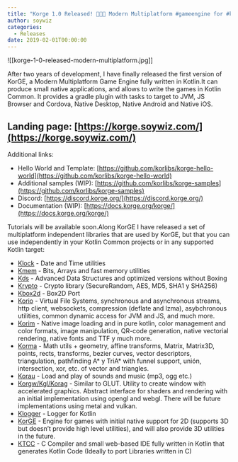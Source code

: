 ```yaml
---
title: "Korge 1.0 Released! 🎉🎉🎊 Modern Multiplatform #gameengine for #kotlin"
author: soywiz
categories:
  - Releases
date: 2019-02-01T00:00:00
---
```

![[korge-1-0-released-modern-multiplatform.jpg]]

After two years of development, I have finally released the first version of KorGE, a Modern Multiplatform Game Engine fully written in Kotlin.It can produce small native applications, and allows to write the games in Kotlin Common. It provides a gradle plugin with tasks to target to JVM, JS Browser and Cordova, Native Desktop, Native Android and Native iOS.

## Landing page: [https://korge.soywiz.com/](https://korge.soywiz.com/)

Additional links:

*   Hello World and Template: [https://github.com/korlibs/korge-hello-world](https://github.com/korlibs/korge-hello-world)
*   Additional samples (WIP): [https://github.com/korlibs/korge-samples](https://github.com/korlibs/korge-samples)
*   Discord: [https://discord.korge.org/](https://discord.korge.org/)
*   Documentation (WIP): [https://docs.korge.org/korge/](https://docs.korge.org/korge/)

Tutorials will be available soon.Along KorGE I have released a set of multiplatform independent libraries that are used by KorGE, but that you can use independently in your Kotlin Common projects or in any supported Kotlin target:

*   [Klock](https://github.com/korlibs/klock) - Date and Time utilities
*   [Kmem](https://github.com/korlibs/kmem) - Bits, Arrays and fast memory utilities
*   [Kds](https://github.com/korlibs/kds) - Advanced Data Structures and optimized versions without Boxing
*   [Krypto](https://github.com/korlibs/krypto) - Crypto library (SecureRandom, AES, MD5, SHA1 y SHA256)
*   [Kbox2d](https://github.com/korlibs/kbox2d) - Box2D Port
*   [Korio](https://github.com/korlibs/korio) - Virtual File Systems, synchronous and asynchronous streams, http client, websockets, compression (deflate and lzma), asybchronous utilities, common dynamic access for JVM and JS, and much more.
*   [Korim](https://github.com/korlibs/korim) - Native image loading and in pure kotlin, color management and color formats, image manipulation, QR-code generation, native vectorial rendering, native fonts and TTF y much more.
*   [Korma](https://github.com/korlibs/korma) - Math utils + geometry, affine transforms, Matrix, Matrix3D, points, rects, transforms, bezier curves, vector descriptors, triangulation, pathfinding A* y TriA* with funnel support, unión, intersection, xor, etc. of vector and triangles.
*   [Korau](https://github.com/korlibs/korau) - Load and play of sounds and music (mp3, ogg etc.)
*   [Korgw/Kgl/Korag](https://github.com/korlibs/korui) - Similar to GLUT. Utility to create window with accelerated graphics. Abstract interface for shaders and rendering with an initial implementation using opengl and webgl. There will be future implementations using metal and vulkan.
*   [Klogger](https://github.com/korlibs/klogger) - Logger for Kotlin
*   [KorGE](https://github.com/korlibs/korge) - Engine for games with initial native support for 2D (supports 3D but doesn’t provide high level utilities), and will also provide 3D utilities in the future.
*   [KTCC](https://github.com/soywiz/ktcc) - C Compiler and small web-based IDE fully written in Kotlin that generates Kotlin Code (Ideally to port Libraries written in C)
